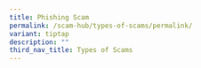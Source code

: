 ```yaml
---
title: Phishing Scam
permalink: /scam-hub/types-of-scams/permalink/
variant: tiptap
description: ""
third_nav_title: Types of Scams
---
```


